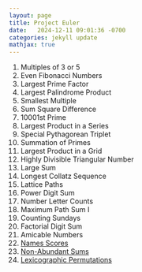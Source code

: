 ```yaml
---
layout: page
title: Project Euler
date:   2024-12-11 09:01:36 -0700
categories: jekyll update
mathjax: true
---
```

<ol>
	   <li>Multiples of 3 or 5</li> 
	   <li>Even Fibonacci Numbers</li>
	   <li>Largest Prime Factor</li>
	   <li>Largest Palindrome Product</li>	   
	   <li>Smallest Multiple</li>
	   <li>Sum Square Difference</li>
	   <li>10001st Prime</li>
	   <li>Largest Product in a Series</li>
	   <li>Special Pythagorean Triplet</li>
	   <li>Summation of Primes</li>
	   <li>Largest Product in a Grid</li>
	   <li>Highly Divisible Triangular Number</li>
	   <li>Large Sum</li>
	   <li>Longest Collatz Sequence</li>
	   <li>Lattice Paths</li>
	   <li>Power Digit Sum</li>
	   <li>Number Letter Counts</li>
	   <li>Maximum Path Sum I</li>
	   <li>Counting Sundays</li>
	   <li>Factorial Digit Sum</li>
	   <li>Amicable Numbers</li>	   
	   <li><a href="/jekyll/update/2024/12/10/project-euler-22-names-scores.html">
        Names Scores
       </a></li>
	   <li><a href="/jekyll/update/2024/12/01/project-euler-23-non-abundant-sums.html">
        Non-Abundant Sums
       </a></li>
	   <li><a href="/jekyll/update/2024/12/03/project-euler-24-lexicographic-permutations.html">
        Lexicographic Permutations
       </a></li>
   </ol>
<br>

